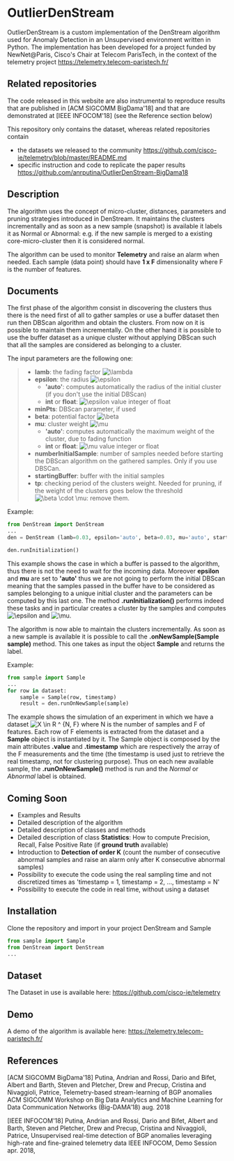 **OutlierDenStream**
===================


OutlierDenStream is a custom implementation of the DenStream algorithm used for Anomaly Detection in an Unsupervised environment written in Python.  The implementation has been developed for a project funded by NewNet@Paris, Cisco's Chair at Telecom ParisTech, in the context of the telemetry project https://telemetry.telecom-paristech.fr/


Related repositories
--------------------
The code released in this website are also instrumental to reproduce results that are published in [ACM SIGCOMM BigDama'18] and that are demonstrated at [IEEE INFOCOM'18] (see the Reference section below)

This repository only contains the dataset, whereas related repositories contain
- the datasets we released to the community https://github.com/cisco-ie/telemetry/blob/master/README.md
- specific instruction and code to replicate the paper results https://github.com/anrputina/OutlierDenStream-BigDama18



Description
-------------


The algorithm uses the concept of micro-cluster, distances, parameters and pruning strategies introduced in DenStream. It maintains the clusters incrementally and as soon as a new sample (snapshot) is available it labels it as Normal or Abnormal: e.g. if the new sample is merged to a existing core-micro-cluster then it is considered normal.

The algorithm can be used to monitor **Telemetry** and raise an alarm when needed. Each sample (data point) should have **1 x F** dimensionality where F is the number of features.


Documents
-------------


The first phase of the algorithm consist in discovering the clusters thus there is the need first of all to gather samples or use a buffer dataset then run then DBScan algorithm and obtain the clusters. From now on it is possible to maintain them incrementally. On the other hand it is possible to use the buffer dataset as a unique cluster without applying DBScan such that all the samples are considered as belonging to a cluster. 

The input parameters are the following one:

> * **lamb**: the fading factor <img src="https://latex.codecogs.com/gif.latex?\lambda" title="\lambda" />
> * **epsilon**: the radius <img src="https://latex.codecogs.com/gif.latex?\epsilon" title="\epsilon" />
>   * **'auto'**: computes automatically the radius of the initial cluster (if you don't use the initial DBScan)
>   * **int** or **float**: <img src="https://latex.codecogs.com/gif.latex?\epsilon" title="\epsilon" /> value integer of float
> * **minPts**: DBScan parameter, if used
> * **beta**: potential factor <img src="https://latex.codecogs.com/gif.latex?\beta" title="\beta" />
> * **mu**: cluster weight <img src="https://latex.codecogs.com/gif.latex?\mu" title="\mu" />
>   * **'auto'**: computes automatically the maximum weight of the cluster, due to fading function
>   * **int** or **float**:  <img src="https://latex.codecogs.com/gif.latex?\mu" title="\mu" /> value integer or float
> * **numberInitialSample**: number of samples needed before starting the DBScan algorithm on the gathered samples. Only if you use DBSCan.
> * **startingBuffer**: buffer with the initial samples
> * **tp**: checking period of the clusters weight. Needed for pruning, if the weight of the clusters goes below the threshold <img src="https://latex.codecogs.com/gif.latex?\beta&space;\cdot&space;\mu" title="\beta \cdot \mu" />: remove them.

Example:

```python
from DenStream import DenStream
...
den = DenStream (lamb=0.03, epsilon='auto', beta=0.03, mu='auto', startingBuffer=bufferDf, tp=12)

den.runInitialization()
```

This example shows the case in which a buffer is passed to the algorithm, thus there is not the need to wait for the incoming data. Moreover **epsilon** and **mu** are set to **'auto'** thus we are not going to perform the initial DBScan meaning that the samples passed in the buffer have to be considered as samples belonging to a unique initial cluster and the parameters can be computed by this last one. The method **.runInitialization()** performs indeed these tasks and in particular creates a cluster by the samples and computes <img src="https://latex.codecogs.com/gif.latex?\epsilon" title="\epsilon" /> and <img src="https://latex.codecogs.com/gif.latex?\mu" title="\mu" />.

The algorithm is now able to maintain the clusters incrementally. As soon as a new sample is available it is possible to call the **.onNewSample(Sample sample)** method. This one takes as input the object **Sample** and returns the label.

Example:
```python
from sample import Sample
...
for row in dataset:
    sample = Sample(row, timestamp)
    result = den.runOnNewSample(sample)
```

The example shows the simulation of an experiment in which we have a dataset <img src="https://latex.codecogs.com/gif.latex?X&space;\in&space;R&space;^&space;{N,&space;F}" title="X \in R ^ {N, F}" /> where N is the number of samples and F of features. Each row of F elements is extracted from the dataset and a **Sample** object is instantiated by it. The Sample object is composed by the main attributes **.value** and **.timestamp** which are respectively the array of the F measurements and the time (the timestamp is used just to retrieve the real timestamp, not for clustering purpose).
Thus on each new available sample, the **.runOnNewSample()** method is run and the *Normal* or *Abnormal* label is obtained.  

Coming Soon
-------------


* Examples and Results
* Detailed description of the algorithm
* Detailed description of classes and methods
* Detailed description of class **Statistics**: How to compute Precision, Recall, False Positive Rate (if **ground truth** available)
* Introduction to **Detection of order K** (count the number of consecutive abnormal samples and raise an alarm only after K consecutive abnormal samples)
* Possibility to execute the code using the real sampling time and not discretized times as 'timestamp = 1, timestamp = 2, ..., timestamp = N'
* Possibility to execute the code in real time, without using a dataset

Installation
---

Clone the repository and import in your project DenStream and Sample

```python
from sample import Sample
from DenStream import DenStream
...
```

Dataset
---

The Dataset in use is available here: https://github.com/cisco-ie/telemetry

Demo
---

A demo of the algorithm is available here: https://telemetry.telecom-paristech.fr/


References
---------

[ACM SIGCOMM BigDama'18] Putina, Andrian and Rossi, Dario and Bifet, Albert and Barth, Steven and Pletcher, Drew and Precup, Cristina and Nivaggioli, Patrice,  Telemetry-based stream-learning of BGP anomalies ACM SIGCOMM Workshop on Big Data Analytics and Machine Learning for Data Communication Networks (Big-DAMA’18) aug. 2018

[IEEE INFOCOM'18] Putina, Andrian and Rossi, Dario and Bifet, Albert and Barth, Steven and Pletcher, Drew and Precup, Cristina and Nivaggioli, Patrice,  Unsupervised real-time detection of BGP anomalies leveraging high-rate and fine-grained telemetry data IEEE INFOCOM, Demo Session apr. 2018,

